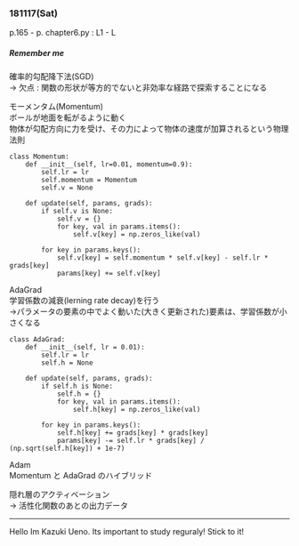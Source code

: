 ### 181117(Sat)  
p.165 - p.
chapter6.py : L1 - L
##### *Remember me*  
確率的勾配降下法(SGD)  
-> 欠点 : 関数の形状が等方的でないと非効率な経路で探索することになる

モーメンタム(Momentum)  
ボールが地面を転がるように動く  
物体が勾配方向に力を受け、その力によって物体の速度が加算されるという物理法則
```
class Momentum:
    def __init__(self, lr=0.01, momentum=0.9):
        self.lr = lr
        self.momentum = Momentum
        self.v = None

    def update(self, params, grads):
        if self.v is None:
            self.v = {}
            for key, val in params.items():
                self.v[key] = np.zeros_like(val)

        for key in params.keys():
            self.v[key] = self.momentum * self.v[key] - self.lr * grads[key]
            params[key] += self.v[key]
```

AdaGrad  
学習係数の減衰(lerning rate decay)を行う  
->パラメータの要素の中でよく動いた(大きく更新された)要素は、学習係数が小さくなる
```
class AdaGrad:
    def __init__(self, lr = 0.01):
        self.lr = lr
        self.h = None

    def update(self, params, grads):
        if self.h is None:
            self.h = {}
            for key, val in params.items():
                self.h[key] = np.zeros_like(val)

        for key in params.keys():
            self.h[key] += grads[key] * grads[key]
            params[key] -= self.lr * grads[key] / (np.sqrt(self.h[key]) + 1e-7)
```

Adam  
Momentum と AdaGrad のハイブリッド

隠れ層のアクティベーション  
-> 活性化関数のあとの出力データ


***
Hello Im Kazuki Ueno.
Its important to study reguraly!
Stick to it!
